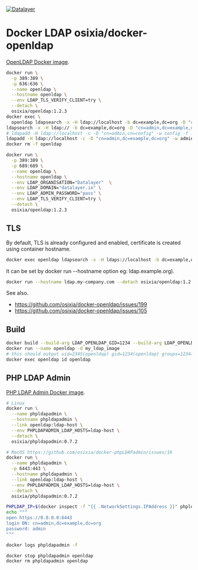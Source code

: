 [![Datalayer](https://raw.githubusercontent.com/datalayer/datalayer/main/res/logo/datalayer-25.svg?sanitize=true)](https://datalayer.io)

# Docker LDAP osixia/docker-openldap

[OpenLDAP Docker image](https://github.com/osixia/docker-openldap).

```bash
docker run \
  -p 389:389 \
  -p 636:636 \
  --name openldap \
  --hostname openldap \
  --env LDAP_TLS_VERIFY_CLIENT=try \
  --detach \
  osixia/openldap:1.2.3
docker exec \
  openldap ldapsearch -x -H ldap://localhost -b dc=example,dc=org -D "cn=admin,dc=example,dc=org" -w admin
ldapsearch -x -H ldap:// -b dc=example,dc=org -D "cn=admin,dc=example,dc=org" -w admin
# ldapadd -H ldap://localhost -c -D "cn=admin,cn=config" -w config -f ./ldif/example.ldif
ldapadd -H ldap://localhost -c -D "cn=admin,dc=example,dc=org" -w admin -f ./ldif/example.ldif
docker rm -f openldap
```

```bash
docker run \
  -p 389:389 \
  -p 689:689 \
  --name openldap \
  --hostname openldap \
  --env LDAP_ORGANISATION="Datalayer"  \
  --env LDAP_DOMAIN="datalayer.io" \
  --env LDAP_ADMIN_PASSWORD="pass" \
  --env LDAP_TLS_VERIFY_CLIENT=try \
  --detach \
  osixia/openldap:1.2.3
```

## TLS

By default, TLS is already configured and enabled, certificate is created using container hostname.

```bash
docker exec openldap ldapsearch -x -H ldaps://localhost -b dc=example,dc=org -D "cn=admin,dc=example,dc=org" -w admin
```

It can be set by docker run --hostname option eg: ldap.example.org).

```bash
docker run --hostname ldap.my-company.com --detach osixia/openldap:1.2.3
```

See also.

+ https://github.com/osixia/docker-openldap/issues/199
+ https://github.com/osixia/docker-openldap/issues/105

## Build

```bash
docker build --build-arg LDAP_OPENLDAP_GID=1234 --build-arg LDAP_OPENLDAP_UID=2345 -t my_ldap_image .
docker run --name openldap -d my_ldap_image
# this should output uid=2345(openldap) gid=1234(openldap) groups=1234(openldap)
docker exec openldap id openldap
```

## PHP LDAP Admin

[PHP LDAP Admin Docker image](https://github.com/osixia/docker-phpLDAPadmin).

```bash
# Linux
docker run \
  --name phpldapadmin \
  --hostname phpldapadmin \
  --link openldap:ldap-host \
  --env PHPLDAPADMIN_LDAP_HOSTS=ldap-host \
  --detach \
  osixia/phpldapadmin:0.7.2
```

```bash
# MacOS https://github.com/osixia/docker-phpLDAPadmin/issues/16
docker run \
  --name phpldapadmin \
  -p 6443:443 \
  --hostname phpldapadmin \
  --link openldap:ldap-host \
  --env PHPLDAPADMIN_LDAP_HOSTS=ldap-host \
  --detach \
  osixia/phpldapadmin:0.7.2
```

```bash
PHPLDAP_IP=$(docker inspect -f "{{ .NetworkSettings.IPAddress }}" phpldapadmin)
echo """
open https://0.0.0.0:6443
login DN: cn=admin,dc=example,dc=org
password: admin
"""
```

```bash
docker logs phpldapadmin -f
```

```bash
docker stop phpldapadmin openldap
docker rm phpldapadmin openldap
```
